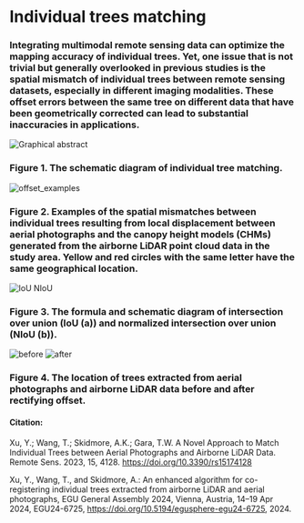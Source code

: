 # Individual trees matching

### Integrating multimodal remote sensing data can optimize the mapping accuracy of individual trees. Yet, one issue that is not trivial but generally overlooked in previous studies is the spatial mismatch of individual trees between remote sensing datasets, especially in different imaging modalities. These offset errors between the same tree on different data that have been geometrically corrected can lead to substantial inaccuracies in applications.

![Graphical abstract](https://github.com/XUYIRS/Individual_trees_matching/assets/31101718/0e28d0b2-258d-49ee-9cab-caa4396f10f0)
### Figure 1. The schematic diagram of individual tree matching.

![offset_examples](https://github.com/XUYIRS/Individual_trees_matching/assets/31101718/95b9659e-9d67-48bd-a475-ba696f79ef02)
### Figure 2. Examples of the spatial mismatches between individual trees resulting from local displacement between aerial photographs and the canopy height models (CHMs) generated from the airborne LiDAR point cloud data in the study area. Yellow and red circles with the same letter have the same geographical location.

![IoU NIoU](https://github.com/XUYIRS/Individual_trees_matching/assets/31101718/5a8619e9-bb4e-4cdf-9f55-33515ca09fd5)
### Figure 3. The formula and schematic diagram of intersection over union (IoU (a)) and normalized intersection over union (NIoU (b)).

![before](https://github.com/XUYIRS/Individual_trees_matching/assets/31101718/3c0b665b-8d64-4193-bb07-38d7bc88a9f0)
![after](https://github.com/XUYIRS/Individual_trees_matching/assets/31101718/e2a52b7d-cfd6-43d8-a0af-c53e07df4fbc)
### Figure 4. The location of trees extracted from aerial photographs and airborne LiDAR data before and after rectifying offset.

#### Citation:

Xu, Y.; Wang, T.; Skidmore, A.K.; Gara, T.W. A Novel Approach to Match Individual Trees between Aerial Photographs and Airborne LiDAR Data. Remote Sens. 2023, 15, 4128. https://doi.org/10.3390/rs15174128

Xu, Y., Wang, T., and Skidmore, A.: An enhanced algorithm for co-registering individual trees extracted from airborne LiDAR and aerial photographs, EGU General Assembly 2024, Vienna, Austria, 14–19 Apr 2024, EGU24-6725, https://doi.org/10.5194/egusphere-egu24-6725, 2024.
